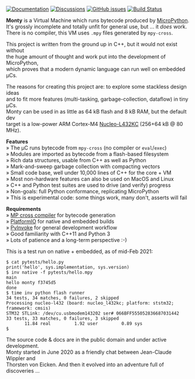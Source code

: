 [![Documentation](https://img.shields.io/badge/jeelabs.org-docs-blue)](https://monty.jeelabs.org/)
[![Discussions](https://img.shields.io/badge/github-discuss-orange)](https://github.com/jeelabs/monty/discussions)
[![GitHub issues](https://img.shields.io/github/issues/jeelabs/monty)](https://github.com/jeelabs/monty/milestones)
[![Build Status](https://www.travis-ci.com/jeelabs/monty.svg)](https://www.travis-ci.com/jeelabs/monty)

**Monty** is a Virtual Machine which runs bytecode produced by [MicroPython][MPY].  
It's grossly incomplete and totally unfit for general use, but ... it _does_ work.  
There is no compiler, this VM uses `.mpy` files generated by `mpy-cross`.

This project is written from the ground up in C++, but it would not exist without  
the huge amount of thought and work put into the development of MicroPython,  
which proves that a modern dynamic language can run well on embedded µCs.

The reasons for creating this project are: to explore some stackless design ideas  
and to fit more features (multi-tasking, garbage-collection, dataflow) in tiny µCs.  
Monty can be used in as little as 64 kB flash and 8 kB RAM, but the default dev  
target is a low-power ARM Cortex-M4 [Nucleo-L432KC][L432] (256+64 kB @ 80 MHz).

**Features**  
» The µC runs bytecode from `mpy-cross` (no compiler or `eval`/`exec`)  
» Modules are imported as bytecode from a flash-based filesystem  
» Rich data structures, usable from C++ as well as Python  
» Mark-and-sweep garbage collection with compacting vectors  
» Small code base, well under 10,000 lines of C++ for the core + VM  
» Most non-hardware features can also be used on MacOS and Linux  
» C++ and Python test suites are used to drive (and verify) progress  
» Non-goals: full Python conformance, replicating MicroPython  
» This is experimental code: some things work, many don't, asserts will fail  

**Requirements**  
» [MP cross compiler][MPX] for bytecode generation  
» [PlatformIO][PIO] for native and embedded builds  
» [PyInvoke][INV] for general development workflow  
» Good familiarity with C++11 and Python 3  
» Lots of patience and a long-term perspective :-)

This is a test run on native + embedded, as of mid-Feb 2021:

```text
$ cat pytests/hello.py
print('hello', sys.implementation, sys.version)
$ inv native -f pytests/hello.mpy
main
hello monty f3745d5
done
$ time inv python flash runner
34 tests, 34 matches, 0 failures, 2 skipped
Processing nucleo-l432 (board: nucleo_l432kc; platform: ststm32; framework: cmsis)
STM32 STLink: /dev/cu.usbmodem143202 ser# 066BFF555052836687031442
33 tests, 33 matches, 0 failures, 3 skipped
       11.84 real         1.92 user         0.89 sys
$
```

The source code & docs are in the public domain and under active development.  
Monty started in June 2020 as a friendly chat between Jean-Claude Wippler and  
Thorsten von Eicken. And then it evolved into an adventure full of discoveries ...

[MPY]: https://micropython.org/
[L432]: https://www.st.com/en/evaluation-tools/nucleo-l432kc.html
[PIO]: https://docs.platformio.org/en/latest/
[MPX]: https://github.com/micropython/micropython/tree/master/mpy-cross
[INV]: https://www.pyinvoke.org/

